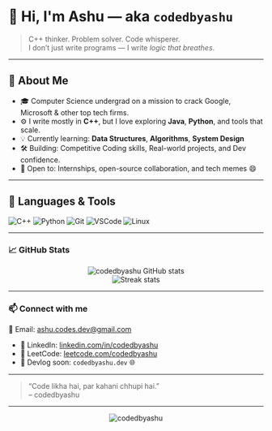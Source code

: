 # 👋 Hi, I'm Ashu — aka `codedbyashu`

> C++ thinker. Problem solver. Code whisperer.  
> I don’t just write programs — I write *logic that breathes*.

---

## 🚀 About Me

- 🎓 Computer Science undergrad on a mission to crack Google, Microsoft & other top tech firms.
- ⚙️ I write mostly in **C++**, but I love exploring **Java**, **Python**, and tools that scale.
- 💡 Currently learning: **Data Structures**, **Algorithms**, **System Design**
- 🛠️ Building: Competitive Coding skills, Real-world projects, and Dev confidence.
- 🌱 Open to: Internships, open-source collaboration, and tech memes 😄

---

## 🧰 Languages & Tools

![C++](https://img.shields.io/badge/-C++-00599C?style=flat&logo=c%2B%2B&logoColor=white)
![Python](https://img.shields.io/badge/-Python-3776AB?style=flat&logo=python&logoColor=white)
![Git](https://img.shields.io/badge/-Git-F05032?style=flat&logo=git&logoColor=white)
![VSCode](https://img.shields.io/badge/-VSCode-007ACC?style=flat&logo=visual-studio-code&logoColor=white)
![Linux](https://img.shields.io/badge/-Linux-FCC624?style=flat&logo=linux&logoColor=black)

---

### 📈 GitHub Stats

<p align="center">
  <img src="https://github-readme-stats.vercel.app/api?username=codedbyashu&show_icons=true&theme=radical" alt="codedbyashu GitHub stats" />
  <br />
  <img src="https://github-readme-streak-stats.herokuapp.com/?user=codedbyashu&theme=radical" alt="Streak stats" />
</p>

---

### 📫 Connect with me

📩 Email: ashu.codes.dev@gmail.com
- 💼 LinkedIn: [linkedin.com/in/codedbyashu](https://www.linkedin.com/in/codedbyashu/)
- 🧠 LeetCode: [leetcode.com/codedbyashu](https://leetcode.com/)
- 🧪 Devlog soon: `codedbyashu.dev` 🌐

---

> “Code likha hai, par kahani chhupi hai.”  
> – codedbyashu

---

<p align="center">
  <img src="https://komarev.com/ghpvc/?username=codedbyashu&label=Profile+Views&color=0e75b6&style=flat" alt="codedbyashu" />
</p>
